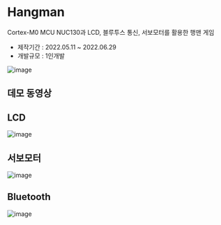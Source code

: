 # Hangman

Cortex-M0 MCU NUC130과 LCD, 블루투스 통신, 서보모터를 활용한 행맨 게임 

 - 제작기간 : 2022.05.11 ~ 2022.06.29 
 - 개발규모 : 1인개발

![image](https://github.com/snujing/Hangman/assets/57716676/8c83cbda-ec00-461e-881d-280561cb7e7d)




## 데모 동영상





## LCD

![image](https://github.com/snujing/Hangman/assets/57716676/071d6aeb-3555-4560-96f1-073c47059b34)




## 서보모터


![image](https://github.com/snujing/Hangman/assets/57716676/6e11daf2-6442-4230-adc9-41d2316a53ce)




## Bluetooth


![image](https://github.com/snujing/Hangman/assets/57716676/5a372c60-627f-4331-8320-7f2c4af72cc4)



